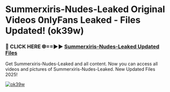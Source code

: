 # Summerxiris-Nudes-Leaked Original Videos 0nlyFans Leaked - Files Updated! (ok39w)

<h3>🔴 CLICK HERE 🌐==►► <a href="https://tinyurl.com/4mcuefdz" rel="nofollow">Summerxiris-Nudes-Leaked Updated Files</a></h3>

Get Summerxiris-Nudes-Leaked and all content. Now you can access all videos and pictures of Summerxiris-Nudes-Leaked. New Updated Files 2025!

[![ok39w](https://i.imgur.com/StAQSOY.gif)](https://tinyurl.com/4mcuefdz)
